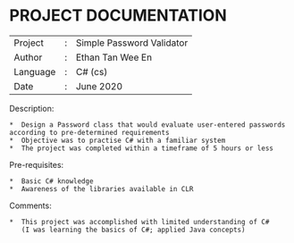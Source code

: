PROJECT DOCUMENTATION
=====================

|               |   |                               |
|---------------|---|-------------------------------|
|   Project     | : |   Simple Password Validator   |
|   Author      | : |   Ethan Tan Wee En            |
|   Language    | : |   C# (cs)                     |
|   Date        | : |   June 2020                   |

Description:

    *  Design a Password class that would evaluate user-entered passwords according to pre-determined requirements
    *  Objective was to practise C# with a familiar system
    *  The project was completed within a timeframe of 5 hours or less

Pre-requisites:

    *  Basic C# knowledge
    *  Awareness of the libraries available in CLR

Comments:

    *  This project was accomplished with limited understanding of C#
       (I was learning the basics of C#; applied Java concepts)